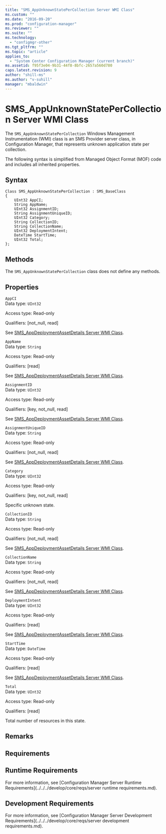 ```yaml
---
title: "SMS_AppUnknownStatePerCollection Server WMI Class"
ms.custom: ""
ms.date: "2016-09-20"
ms.prod: "configuration-manager"
ms.reviewer: ""
ms.suite: ""
ms.technology: 
  - "configmgr-other"
ms.tgt_pltfrm: ""
ms.topic: "article"
applies_to: 
  - "System Center Configuration Manager (current branch)"
ms.assetid: f95f3e04-9b31-44f8-8bfc-2657a560d780
caps.latest.revision: 9
author: "shill-ms"
ms.author: "v-suhill"
manager: "mbaldwin"
---
```

# SMS_AppUnknownStatePerCollection Server WMI Class
The `SMS_AppUnknownStatePerCollection` Windows Management Instrumentation (WMI) class is an SMS Provider server class, in Configuration Manager, that represents unknown application state per collection.  
  
 The following syntax is simplified from Managed Object Format (MOF) code and includes all inherited properties.  
  
## Syntax  
  
```  
Class SMS_AppUnknownStatePerCollection : SMS_BaseClass  
{  
    UInt32 AppCI;  
    String AppName;  
    UInt32 AssignmentID;  
    String AssignmentUniqueID;  
    UInt32 Category;  
    String CollectionID;  
    String CollectionName;  
    UInt32 DeploymentIntent;  
    DateTime StartTime;  
    UInt32 Total;  
};  
```  
  
## Methods  
 The `SMS_AppUnknownStatePerCollection` class does not define any methods.  
  
## Properties  
 `AppCI`  
 Data type: `UInt32`  
  
 Access type: Read-only  
  
 Qualifiers: [not_null, read]  
  
 See [SMS_AppDeploymentAssetDetails Server WMI Class](../../../develop/reference/apps/sms_appdeploymentassetdetails-server-wmi-class.md).  
  
 `AppName`  
 Data type: `String`  
  
 Access type: Read-only  
  
 Qualifiers: [read]  
  
 See [SMS_AppDeploymentAssetDetails Server WMI Class](../../../develop/reference/apps/sms_appdeploymentassetdetails-server-wmi-class.md).  
  
 `AssignmentID`  
 Data type: `UInt32`  
  
 Access type: Read-only  
  
 Qualifiers: [key, not_null, read]  
  
 See [SMS_AppDeploymentAssetDetails Server WMI Class](../../../develop/reference/apps/sms_appdeploymentassetdetails-server-wmi-class.md).  
  
 `AssignmentUniqueID`  
 Data type: `String`  
  
 Access type: Read-only  
  
 Qualifiers: [not_null, read]  
  
 See [SMS_AppDeploymentAssetDetails Server WMI Class](../../../develop/reference/apps/sms_appdeploymentassetdetails-server-wmi-class.md).  
  
 `Category`  
 Data type: `UInt32`  
  
 Access type: Read-only  
  
 Qualifiers: [key, not_null, read]  
  
 Specific unknown state.   
  
 `CollectionID`  
 Data type: `String`  
  
 Access type: Read-only  
  
 Qualifiers: [not_null, read]  
  
 See [SMS_AppDeploymentAssetDetails Server WMI Class](../../../develop/reference/apps/sms_appdeploymentassetdetails-server-wmi-class.md).  
  
 `CollectionName`  
 Data type: `String`  
  
 Access type: Read-only  
  
 Qualifiers: [not_null, read]  
  
 See [SMS_AppDeploymentAssetDetails Server WMI Class](../../../develop/reference/apps/sms_appdeploymentassetdetails-server-wmi-class.md).  
  
 `DeploymentIntent`  
 Data type: `UInt32`  
  
 Access type: Read-only  
  
 Qualifiers: [read]  
  
 See [SMS_AppDeploymentAssetDetails Server WMI Class](../../../develop/reference/apps/sms_appdeploymentassetdetails-server-wmi-class.md).  
  
 `StartTime`  
 Data type: `DateTime`  
  
 Access type: Read-only  
  
 Qualifiers: [read]  
  
 See [SMS_AppDeploymentAssetDetails Server WMI Class](../../../develop/reference/apps/sms_appdeploymentassetdetails-server-wmi-class.md).  
  
 `Total`  
 Data type: `UInt32`  
  
 Access type: Read-only  
  
 Qualifiers: [read]  
  
 Total number of resources in this state.  
  
## Remarks  
  
## Requirements  
  
## Runtime Requirements  
 For more information, see [Configuration Manager Server Runtime Requirements](../../../develop/core/reqs/server runtime requirements.md).  
  
## Development Requirements  
 For more information, see [Configuration Manager Server Development Requirements](../../../develop/core/reqs/server development requirements.md).